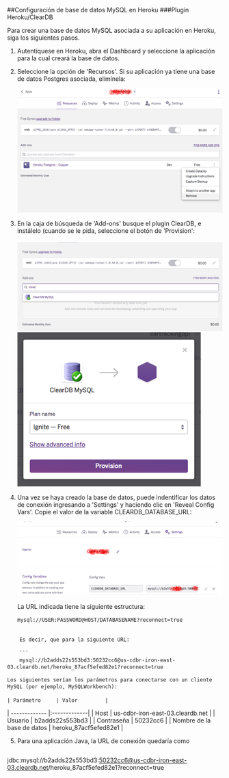 ##Configuración de base de datos MySQL en Heroku
###Plugin Heroku/ClearDB

Para crear una base de datos MySQL asociada a su aplicación en Heroku, siga los siguientes pasos.

1. Autentíquese en Heroku, abra el Dashboard y seleccione la aplicación para la cual creará la base de datos.
2. Seleccione la opción de 'Recursos'. Si su aplicación ya tiene una base de datos Postgres asociada, elimínela:

	![](RemovePostgres.png)

3. En la caja de búsqueda de 'Add-ons' busque el plugin ClearDB, e instálelo (cuando se le pida, seleccione el botón de 'Provision':

	![](ClearDBSearch.png)
	![](Ignite.png)      

4. Una vez se haya creado la base de datos, puede indentificar los datos de conexión ingresando a 'Settings' y haciendo clic en 'Reveal Config Vars'. Copie el valor de la variable CLEARDB_DATABASE_URL:

	![](ShowConfigVars.png)

	La URL indicada tiene la siguiente estructura:

	```
	mysql://USER:PASSWORD@HOST/DATABASENAME?reconnect=true
```

	Es decir, que para la siguiente URL: 

	```
	mysql://b2adds22s553bd3:50232cc6@us-cdbr-iron-east-03.cleardb.net/heroku_87acf5efed82e1?reconnect=true
```
	Los siguientes serían los parámetros para conectarse con un cliente MySQL (por ejemplo, MySQLWorkbench):

	| Parámetro     | Valor         | 
| ------------- |:-------------|
| Host      | us-cdbr-iron-east-03.cleardb.net |
| Usuario     | b2adds22s553bd3      |
| Contraseña | 50232cc6      |
| Nombre de la base de datos | heroku_87acf5efed82e1      |

5. Para una aplicación Java, la URL de conexión quedaría como

	```
jdbc:mysql://b2adds22s553bd3:50232cc6@us-cdbr-iron-east-03.cleardb.net/heroku_87acf5efed82e1?reconnect=true   
```  
